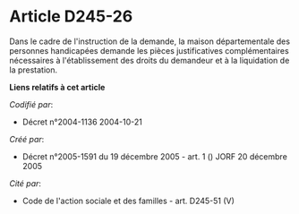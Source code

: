 # Article D245-26

Dans le cadre de l'instruction de la demande, la maison départementale des personnes handicapées demande les pièces
justificatives complémentaires nécessaires à l'établissement des droits du demandeur et à la liquidation de la prestation.

**Liens relatifs à cet article**

_Codifié par_:

  - Décret n°2004-1136 2004-10-21

_Créé par_:

  - Décret n°2005-1591 du 19 décembre 2005 - art. 1 () JORF 20 décembre 2005

_Cité par_:

  - Code de l'action sociale et des familles - art. D245-51 (V)
